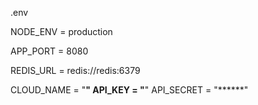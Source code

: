 .env

NODE_ENV = production

APP_PORT = 8080

REDIS_URL = redis://redis:6379

CLOUD_NAME = "******"
API_KEY = "******"
API_SECRET = "******"
